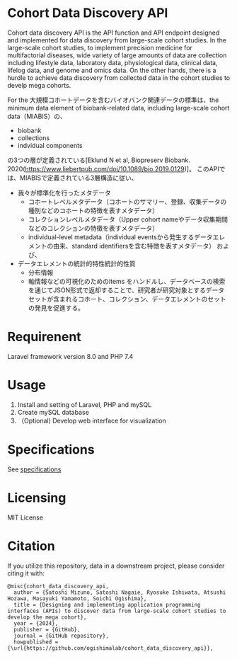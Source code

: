# Cohort Data Discovery API


Cohort data discovery API is the API function and API endpoint designed and implemented for data discovery from large-scale cohort studies. 
In the large-scale cohort studies, to implement precision
medicine for multifactorial diseases, wide variety of large amounts of data are collection including lifestyle data, laboratory data,
physiological data, clinical data, lifelog data, and genome and omics data. On the other hands, there is a hurdle to achieve data discovery from collected data in the cohort studies to develp mega cohorts.

For the 大規模コホートデータを含むバイオバンク関連データの標準は、the minimum data element of biobank-related data, including large-scale cohort data（MIABIS）の、
- biobank
- collections
- indvidual components

の3つの層が定義されている[Eklund N et al, Biopreserv Biobank. 2020(https://www.liebertpub.com/doi/10.1089/bio.2019.0129)]。
このAPIでは、MIABISで定義されている3層構造に従い、
- 我々が標準化を行ったメタデータ
  - コホートレベルメタデータ（コホートのサマリー、登録、収集データの種別などのコホートの特徴を表すメタデータ）
  - コレクションレベルメタデータ（Upper cohort nameやデータ収集期間などのコレクションの特徴を表すメタデータ）
  - individual-level metadata（individual eventsから発生するデータエレメントの由来、standard identifiersを含む特徴を表すメタデータ）
および、
- データエレメントの統計的特性統計的性質
  - 分布情報
  - 軸情報などの可視化のためのitems
をハンドルし、データベースの検索を通じてJSON形式で返却することで、研究者が研究対象とするデータセットが含まれるコホート、コレクション、データエレメントのセットの発見を促進する。


# Requirenent
Laravel framework version 8.0 and PHP 7.4

# Usage
1. Install and setting of Laravel, PHP and mySQL
2. Create mySQL database
3. （Optional) Develop web interface for visualization
# Specifications
See [specifications](https://github.com/ogishimalab/cohort_data_discovery_api/blob/main/API/specifications.md)

# Licensing
MIT License

# Citation
If you utilize this repository, data in a downstream project, please consider citing it with:

```
@misc{cohort_data_discovery_api,
  author = {Satoshi Mizuno, Satoshi Nagaie, Ryosuke Ishiwata, Atsushi Hozawa, Masayuki Yamamoto, Soichi Ogishima},
  title = {Designing and implementing application programming interfaces (APIs) to discover data from large-scale cohort studies to develop the mega cohort},
  year = {2024},
  publisher = {GitHub},
  journal = {GitHub repository},
  howpublished = {\url{https://github.com/ogishimalab/cohort_data_discovery_api}},
```
